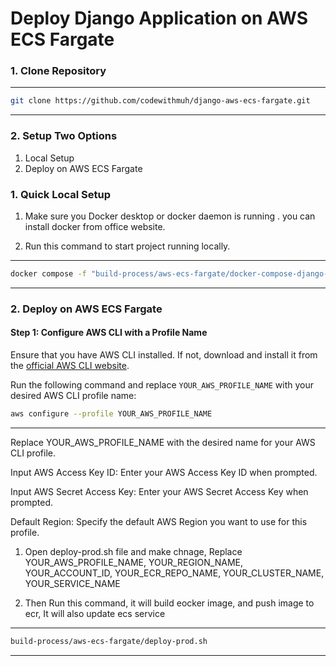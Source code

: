 # Deploy Django Application on AWS ECS Fargate


### 1. Clone Repository 

----
  ```sh
  git clone https://github.com/codewithmuh/django-aws-ecs-fargate.git

  ```
----  


### 2.  Setup  Two Options
1. Local Setup
2. Deploy on AWS ECS Fargate

### 1.  Quick Local Setup

1. Make sure you Docker desktop or docker daemon is running . 
you can install docker from office website.

2.  Run this command to start project running locally.
----
  ```sh
  docker compose -f "build-process/aws-ecs-fargate/docker-compose-django-backend.yml" up -d --build

  ```
----
### 2.  Deploy on AWS ECS Fargate

#### Step 1: Configure AWS CLI with a Profile Name

Ensure that you have AWS CLI installed. If not, download and install it from the [official AWS CLI website](https://aws.amazon.com/cli/).

Run the following command and replace `YOUR_AWS_PROFILE_NAME` with your desired AWS CLI profile name:

```sh
aws configure --profile YOUR_AWS_PROFILE_NAME

```
----

Replace YOUR_AWS_PROFILE_NAME with the desired name for your AWS CLI profile.

Input AWS Access Key ID: Enter your AWS Access Key ID when prompted.

Input AWS Secret Access Key: Enter your AWS Secret Access Key when prompted.

Default Region: Specify the default AWS Region you want to use for this profile.




1. Open deploy-prod.sh file and make chnage,
 Replace YOUR_AWS_PROFILE_NAME, YOUR_REGION_NAME, YOUR_ACCOUNT_ID, YOUR_ECR_REPO_NAME, YOUR_CLUSTER_NAME, YOUR_SERVICE_NAME


2. Then Run this command, it will build eocker image, and push image to ecr, It will also update ecs service

----

  ```sh
build-process/aws-ecs-fargate/deploy-prod.sh

  ```
----